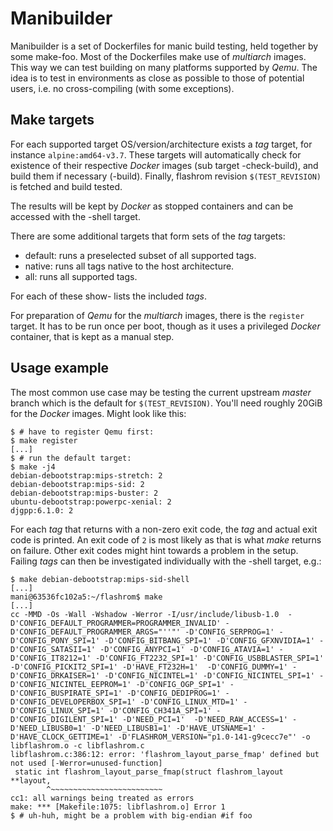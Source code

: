 Manibuilder
===========

Manibuilder is a set of Dockerfiles for manic build testing, held
together by some make-foo. Most of the Dockerfiles make use of
*multiarch* images. This way we can test building on many platforms
supported by *Qemu*. The idea is to test in environments as close
as possible to those of potential users, i.e. no cross-compiling
(with some exceptions).

Make targets
------------

For each supported target OS/version/architecture exists a *tag*
target, for instance `alpine:amd64-v3.7`. These targets will
automatically check for existence of their respective *Docker*
images (sub target <tag>-check-build), and build them if necessary
(<tag>-build). Finally, flashrom revision `$(TEST_REVISION)` is
fetched and build tested.

The results will be kept by *Docker* as stopped containers and
can be accessed with the <tag>-shell target.

There are some additional targets that form sets of the *tag*
targets:

* default:  runs a preselected subset of all supported tags.
* native:   runs all tags native to the host architecture.
* all:      runs all supported tags.

For each of these show-<set> lists the included *tags*.

For preparation of *Qemu* for the *multiarch* images, there is the
`register` target. It has to be run once per boot, though as it
uses a privileged *Docker* container, that is kept as a manual step.

Usage example
-------------

The most common use case may be testing the current upstream
*master* branch which is the default for `$(TEST_REVISION)`.
You'll need roughly 20GiB for the *Docker* images. Might look
like this:

    $ # have to register Qemu first:
    $ make register
    [...]
    $ # run the default target:
    $ make -j4
    debian-debootstrap:mips-stretch: 2
    debian-debootstrap:mips-sid: 2
    debian-debootstrap:mips-buster: 2
    ubuntu-debootstrap:powerpc-xenial: 2
    djgpp:6.1.0: 2

For each *tag* that returns with a non-zero exit code, the *tag*
and actual exit code is printed. An exit code of `2` is most likely
as that is what *make* returns on failure. Other exit codes might
hint towards a problem in the setup. Failing *tags* can then be
investigated individually with the <tag>-shell target, e.g.:

    $ make debian-debootstrap:mips-sid-shell
    [...]
    mani@63536fc102a5:~/flashrom$ make
    [...]
    cc -MMD -Os -Wall -Wshadow -Werror -I/usr/include/libusb-1.0  -D'CONFIG_DEFAULT_PROGRAMMER=PROGRAMMER_INVALID' -D'CONFIG_DEFAULT_PROGRAMMER_ARGS="''"' -D'CONFIG_SERPROG=1' -D'CONFIG_PONY_SPI=1' -D'CONFIG_BITBANG_SPI=1' -D'CONFIG_GFXNVIDIA=1' -D'CONFIG_SATASII=1' -D'CONFIG_ANYPCI=1' -D'CONFIG_ATAVIA=1' -D'CONFIG_IT8212=1' -D'CONFIG_FT2232_SPI=1' -D'CONFIG_USBBLASTER_SPI=1' -D'CONFIG_PICKIT2_SPI=1' -D'HAVE_FT232H=1'  -D'CONFIG_DUMMY=1' -D'CONFIG_DRKAISER=1' -D'CONFIG_NICINTEL=1' -D'CONFIG_NICINTEL_SPI=1' -D'CONFIG_NICINTEL_EEPROM=1' -D'CONFIG_OGP_SPI=1' -D'CONFIG_BUSPIRATE_SPI=1' -D'CONFIG_DEDIPROG=1' -D'CONFIG_DEVELOPERBOX_SPI=1' -D'CONFIG_LINUX_MTD=1' -D'CONFIG_LINUX_SPI=1' -D'CONFIG_CH341A_SPI=1' -D'CONFIG_DIGILENT_SPI=1' -D'NEED_PCI=1'  -D'NEED_RAW_ACCESS=1' -D'NEED_LIBUSB0=1' -D'NEED_LIBUSB1=1' -D'HAVE_UTSNAME=1' -D'HAVE_CLOCK_GETTIME=1' -D'FLASHROM_VERSION="p1.0-141-g9cecc7e"' -o libflashrom.o -c libflashrom.c
    libflashrom.c:386:12: error: 'flashrom_layout_parse_fmap' defined but not used [-Werror=unused-function]
     static int flashrom_layout_parse_fmap(struct flashrom_layout **layout,
            ^~~~~~~~~~~~~~~~~~~~~~~~~~
    cc1: all warnings being treated as errors
    make: *** [Makefile:1075: libflashrom.o] Error 1
    $ # uh-huh, might be a problem with big-endian #if foo
